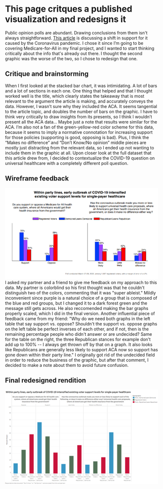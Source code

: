 # This page critques a published visualization and redesigns it
Public opinion polls are abundant. Drawing conclusions from them isn't always straightforward.  [This article](https://morningconsult.com/2020/04/01/medicare-for-all-coronavirus-pandemic/)
is discussing a shift in support for it caused by the Coronavirus pandemic. I chose it since I’m going to be covering Medicare-for-All in my final project, and I wanted to start thinking critically about the info
that's already out there. I thought the second graphic was the worse of the two, so I chose to redesign that one. 

## Critique and brainstorming
When I first looked at the stacked bar chart, it was intimidating. A lot of bars and a lot of sections in each one. One thing that helped and that I thought worked well is the title, which clearly states the takeaway that is most relevant to the argument the article is making, and accurately conveys the data. However, I wasn’t sure why they included the ACA. It seems tangential to the article topic, and doubles the number of bars on the graphic. I have to think very critically to draw insights from its presents, so I think I wouldn’t present all the ACA data… Maybe just a note that results were similar for the ACA. I’m also not a fan of the green-yellow-red color scheme for this data, because it seems to imply a normative connotation for increasing support for those policies (supporting is good, opposing is bad). Plus, I think the “Makes no difference” and “Don’t Know/No opinion” middle pieces are mostly just distracting from the relevant data, so I ended up not wanting to include them in the graphic at all. 
Upon closer look at the full dataset that this article drew from, I decided to contextualize the COVID-19 question on universal healthcare with a completely different poll question.
## Wireframe feedback
![wireframe](https://github.com/kgbolton/Bolton-Portfolio/blob/master/wireframe.PNG)
I asked my partner and a friend to give me feedback on my approach to this data. My partner is colorblind so his first thought was that he couldn't distinguish two of the colors, commenting that it was "super ableist."
Mildly inconvenient since purple is a natural choice of a group that is composed of the blue and red groups, but I changed it to a dark forest green and the message still gets
across. He also reccomended making the bar graphs properly scaled, which I did in the final version.
Another influential piece of feedback came from my friend:
"Why do we need both graphs in the left table that say support vs. oppose? Shouldn't the support vs. oppose graphs on the left table be perfect inverses of each other, and if not, then is the remaining percentage people who didn't answer or are undecided? Same for the table on the right, the three Republican stances for example don't add up to 100% -- I always get thrown off by that on a graph. It also looks like Republicans are generally less likely to support ACA now so support has gone down within their party line."
I originally got rid of the undecided field in order to reduce the business of the graphic, but after that comment, I decided to make a note about them to avoid future confusion.

## Final redesigned rendition
![Tableau graphic](https://github.com/kgbolton/Bolton-Portfolio/blob/master/testing.png)

<script type='text/javascript' src='https://prod-useast-b.online.tableau.com/javascripts/api/viz_v1.js'></script><div class='tableauPlaceholder' style='width: 1920px; height: 866px;'><object class='tableauViz' width='1920' height='866' style='display:none;'><param name='host_url' value='https%3A%2F%2Fprod-useast-b.online.tableau.com%2F' /> <param name='embed_code_version' value='3' /> <param name='site_root' value='&#47;t&#47;kgbolton' /><param name='name' value='week3assignment&#47;Sheet1' /><param name='tabs' value='no' /><param name='toolbar' value='yes' /><param name='showAppBanner' value='false' /></object></div>
